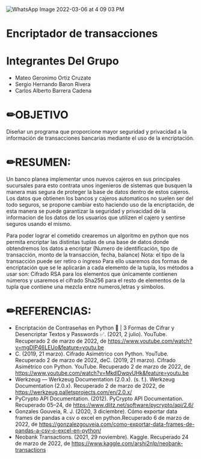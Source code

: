 ![WhatsApp Image 2022-03-06 at 4 09 03 PM](https://user-images.githubusercontent.com/76496647/156947374-e31507db-d1a0-4408-990d-408a1e7c61dd.jpeg)

# Encriptador de transacciones
# Integrantes Del Grupo
  - Mateo Geronimo Ortiz Cruzate
  - Sergio Hernando Baron Rivera
  - Carlos Alberto Barrera Cadena

# ✏OBJETIVO
Diseñar un programa que proporcione mayor seguridad y privacidad a la información de transacciones bancarias mediante el uso de la encriptación.

# ✏RESUMEN:
Un banco planea implementar unos nuevos cajeros en sus principales sucursales para esto contrata unos ingenieros de sistemas que busquen la manera 
mas segura de proteger la base de datos dentro de estos cajeros.
Los datos que obtienen los bancos y cajeros automaticos no suelen ser del todo seguros, se propone cambiar esto haciendo uso de la encriptación,
de esta manera se puede garantizar la seguridad y privacidad 
de la informacion de los datos de los usuarios que utilizen el cajero y sentirse seguros usando el mismo.

Para poder lograr el cometido crearemos un algoritmo en python que nos permita
encriptar las distintas tuplas de una base de datos donde obtendremos
los datos a encriptar (Numero de identificación, tipo de transacción, monto de la transacción, fecha, balance)
Nota: el tipo de la transacción puede ser retiro o ingreso
Para ello usaremos dos formas de encriptación que se le aplicarán a cada elemento de la tupla, los métodos a usar son: 
Cifrado RSA para los elementos que únicamente contienen números y usaremos el cifrado Sha256 para el resto de elementos de la tupla que contiene
una mezcla entre numeros,letras y simbolos.


# ✏REFERENCIAS:

 - Encriptación de Contraseñas en Python 🔐 | 3 Formas de Cifrar y Desencriptar Textos y Passwords ✅. (2021, 2 julio). YouTube. Recuperado 2 de marzo de 2022, de https://www.youtube.com/watch?v=mgDIP46LEUo&feature=youtu.be
 - C. (2019, 21 marzo). Cifrado Asimétrico con Python. YouTube. Recuperado 2 de marzo de 2022, deC. (2019, 21 marzo). Cifrado Asimétrico con Python. YouTube. Recuperado 2 de marzo de 2022, de https://www.youtube.com/watch?v=MkdlDwqvUHk&feature=youtu.be
 - Werkzeug — Werkzeug Documentation (2.0.x). (s. f.). Werkzeug Documentation (2.0.x). Recuperado 2 de marzo de 2022, de https://werkzeug.palletsprojects.com/en/2.0.x/
 -  PyCrypto API Documentation. (2012). PyCrypto API Documentation. Recuperado 05–24, de https://www.dlitz.net/software/pycrypto/api/2.6/
 -  Gonzales Gouveia, R. J. (2020, 3 diciembre). Cómo exportar data frames de pandas a csv o excel en python.Recuperado 6 de marzo de 2022, de https://gonzalezgouveia.com/como-exportar-data-frames-de-pandas-a-csv-o-excel-en-python/
 -  Neobank Transactions. (2021, 29 noviembre). Kaggle. Recuperado 24 de marzo de 2022, de https://www.kaggle.com/arshi2nlp/neobank-transactions

